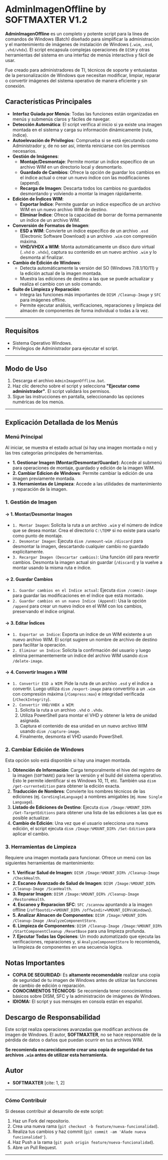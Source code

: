 # AdminImagenOffline by SOFTMAXTER V1.2

**AdminImagenOffline** es un completo y potente script para la línea de comandos de Windows (Batch) diseñado para simplificar la administración y el mantenimiento de imágenes de instalación de Windows (`.wim`, `.esd`, `.vhd/vhdx`). El script encapsula complejas operaciones de `DISM` y otras herramientas del sistema en una interfaz de menús interactiva y fácil de usar.

Fue creado para administradores de TI, técnicos de soporte y entusiastas de la personalización de Windows que necesitan modificar, limpiar, reparar o convertir imágenes del sistema operativo de manera eficiente y sin conexión.

## Características Principales

* **Interfaz Guiada por Menús**: Todas las funciones están organizadas en menús y submenús claros y fáciles de navegar.
* **Detección Automática**: El script verifica al inicio si ya existe una imagen montada en el sistema y carga su información dinámicamente (ruta, índice).
* **Autoelevación de Privilegios**: Comprueba si se está ejecutando como Administrador y, de no ser así, intenta reiniciarse con los permisos necesarios.
* **Gestión de Imágenes**:
    * **Montaje/Desmontaje**: Permite montar un índice específico de un archivo WIM en un directorio local y desmontarlo.
    * **Guardado de Cambios**: Ofrece la opción de guardar los cambios en el índice actual o crear un nuevo índice con las modificaciones (append).
    * **Recarga de Imagen**: Descarta todos los cambios no guardados desmontando y volviendo a montar la imagen rápidamente.
* **Edición de Índices WIM**:
    * **Exportar Índice**: Permite guardar un índice específico de un archivo WIM en un nuevo archivo WIM de destino.
    * **Eliminar Índice**: Ofrece la capacidad de borrar de forma permanente un índice de un archivo WIM.
* **Conversión de Formatos de Imagen**:
    * **ESD a WIM**: Convierte un índice específico de un archivo `.esd` (Electronic Software Download) a un archivo `.wim` con compresión máxima.
    * **VHD/VHDX a WIM**: Monta automáticamente un disco duro virtual (`.vhd` o `.vhdx`), captura su contenido en un nuevo archivo `.wim` y lo desmonta al finalizar.
* **Cambio de Edición de Windows**:
    * Detecta automáticamente la versión del SO (Windows 7/8.1/10/11) y la edición actual de la imagen montada.
    * Muestra las ediciones de destino a las que se puede actualizar y realiza el cambio con un solo comando.
* **Suite de Limpieza y Reparación**:
    * Integra las funciones más importantes de `DISM /Cleanup-Image` y `SFC` para imágenes offline.
    * Permite ejecutar análisis, verificaciones, reparaciones y limpieza del almacén de componentes de forma individual o todas a la vez.

---

## Requisitos

* Sistema Operativo Windows.
* Privilegios de Administrador para ejecutar el script.

---

## Modo de Uso

1.  Descarga el archivo `AdminImagenOffline.bat`.
2.  Haz clic derecho sobre el script y selecciona **"Ejecutar como administrador"**. El script validará los permisos.
3.  Sigue las instrucciones en pantalla, seleccionando las opciones numéricas de los menús.

---

## Explicación Detallada de los Menús

### Menú Principal

Al iniciar, se muestra el estado actual (si hay una imagen montada o no) y las tres categorías principales de herramientas.

* **1. Gestionar Imagen (Montar/Desmontar/Guardar)**: Accede al submenú para operaciones de montaje, guardado y edición de la imagen WIM.
* **2. Cambiar Edicion de Windows**: Permite cambiar la edición de una imagen previamente montada.
* **3. Herramientas de Limpieza**: Accede a las utilidades de mantenimiento y reparación de la imagen.

### 1. Gestión de Imagen

#### → 1. Montar/Desmontar Imagen
* `1. Montar Imagen`: Solicita la ruta a un archivo `.wim` y el número de índice que se desea montar. Crea el directorio `C:\TEMP` si no existe para usarlo como punto de montaje.
* `2. Desmontar Imagen`: Ejecuta `dism /unmount-wim /discard` para desmontar la imagen, descartando cualquier cambio no guardado explícitamente.
* `3. Recargar Imagen (Descartar cambios)`: Una función útil para revertir cambios. Desmonta la imagen actual sin guardar (`/discard`) y la vuelve a montar usando la misma ruta e índice.

#### → 2. Guardar Cambios
* `1. Guardar cambios en el Indice actual`: Ejecuta `dism /commit-image` para guardar las modificaciones en el índice que está montado.
* `2. Guardar cambios en un nuevo Indice (Append)`: Usa la opción `/append` para crear un nuevo índice en el WIM con los cambios, preservando el índice original.

#### → 3. Editar Índices
* `1. Exportar un Indice`: Exporta un índice de un WIM existente a un nuevo archivo WIM. El script sugiere un nombre de archivo de destino para facilitar la operación.
* `2. Eliminar un Indice`: Solicita la confirmación del usuario y luego elimina permanentemente un índice del archivo WIM usando `dism /delete-image`.

#### → 4. Convertir Imagen a WIM
* `1. Convertir ESD a WIM`: Pide la ruta de un archivo `.esd` y el índice a convertir. Luego utiliza `dism /export-image` para convertirlo a un `.wim` con compresión máxima (`/Compress:max`) e integridad verificada (`/CheckIntegrity`).
* `2. Convertir VHD/VHDX a WIM`:
    1.  Solicita la ruta a un archivo `.vhd` o `.vhdx`.
    2.  Utiliza PowerShell para montar el VHD y obtener la letra de unidad asignada.
    3.  Captura el contenido de esa unidad en un nuevo archivo WIM usando `dism /capture-image`.
    4.  Finalmente, desmonta el VHD usando PowerShell.

### 2. Cambiar Edición de Windows

Esta opción solo está disponible si hay una imagen montada.

1.  **Obtención de Información**: Carga temporalmente el hive del registro de la imagen (`SOFTWARE`) para leer la versión y el build del sistema operativo. Esto le permite identificar si es Windows 10, 11, etc. También usa `dism /get-currentedition` para obtener la edición exacta.
2.  **Traducción de Nombres**: Convierte los nombres técnicos de las ediciones (ej. `CoreSingleLanguage`) a nombres amigables (ej. `Home Single Language`).
3.  **Listado de Ediciones de Destino**: Ejecuta `dism /Image:%MOUNT_DIR% /Get-TargetEditions` para obtener una lista de las ediciones a las que es posible actualizar.
4.  **Cambio de Edición**: Una vez que el usuario selecciona una nueva edición, el script ejecuta `dism /Image:%MOUNT_DIR% /Set-Edition` para aplicar el cambio.

### 3. Herramientas de Limpieza

Requiere una imagen montada para funcionar. Ofrece un menú con las siguientes herramientas de mantenimiento:

* **1. Verificar Salud de Imagen**: `DISM /Image:%MOUNT_DIR% /Cleanup-Image /CheckHealth`.
* **2. Escaneo Avanzado de Salud de Imagen**: `DISM /Image:%MOUNT_DIR% /Cleanup-Image /ScanHealth`.
* **3. Reparar Imagen**: `DISM /Image:%MOUNT_DIR% /Cleanup-Image /RestoreHealth`.
* **4. Escaneo y Reparacion SFC**: `SFC /scannow` apuntando a la imagen offline (`/offbootdir=%MOUNT_DIR% /offwindir=%MOUNT_DIR%\Windows`).
* **5. Analizar Almacen de Componentes**: `DISM /Image:%MOUNT_DIR% /Cleanup-Image /AnalyzeComponentStore`.
* **6. Limpieza de Componentes**: `DISM /Cleanup-Image /Image:%MOUNT_DIR% /StartComponentCleanup /ResetBase` para una limpieza profunda.
* **7. Ejecutar Todas las Opciones**: Un modo automatizado que ejecuta las verificaciones, reparaciones y, si `AnalyzeComponentStore` lo recomienda, la limpieza de componentes en una secuencia lógica.

## Notas Importantes

* **COPIA DE SEGURIDAD:** Es **altamente recomendable** realizar una copia de seguridad de tu imagen de Windows antes de utilizar las funciones de cambio de edición o reparación.
* **CONOCIMIENTOS TÉCNICOS:** Se recomienda tener conocimientos básicos sobre DISM, SFC y la administración de imágenes de Windows.
* **IDIOMA:** El script y sus mensajes en consola están en español.


## Descargo de Responsabilidad

Este script realiza operaciones avanzadas que modifican archivos de imagen de Windows. El autor, **SOFTMAXTER**, no se hace responsable de la pérdida de datos o daños que puedan ocurrir en tus archivos WIM.

**Se recomienda encarecidamente crear una copia de seguridad de tus archivos `.wim` antes de utilizar esta herramienta.**

## Autor

* **SOFTMAXTER** [cite: 1, 2]

---
### Cómo Contribuir

Si deseas contribuir al desarrollo de este script:

1.  Haz un Fork del repositorio.
2.  Crea una nueva rama (`git checkout -b feature/nueva-funcionalidad`).
3.  Realiza tus cambios y haz commit (`git commit -am 'Añade nueva funcionalidad'`).
4.  Haz Push a la rama (`git push origin feature/nueva-funcionalidad`).
5.  Abre un Pull Request.

---
